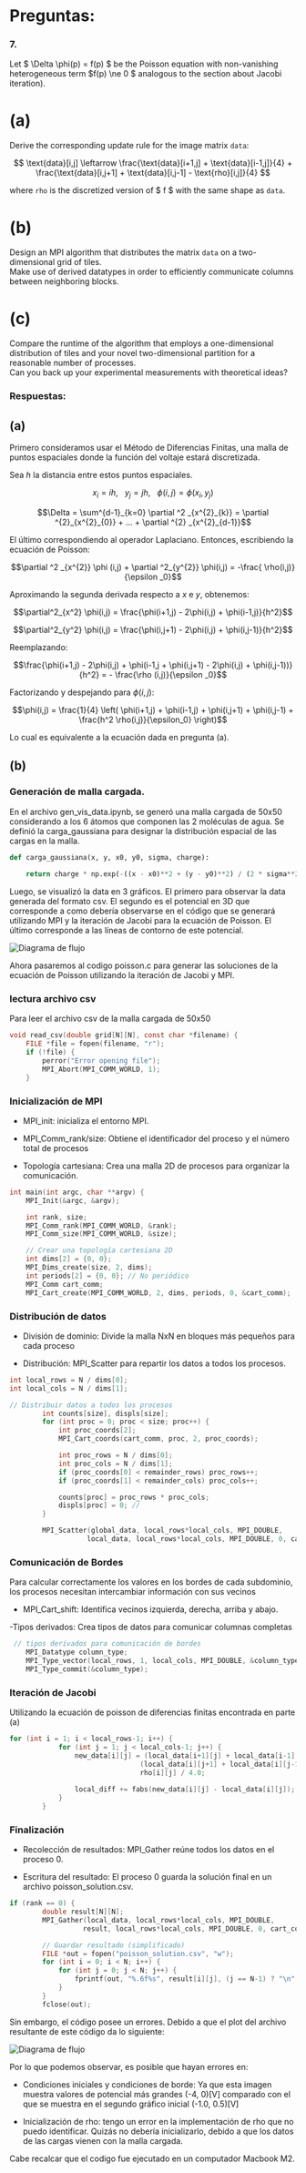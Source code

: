 # Preguntas: 

### 7. 
Let $ \Delta \phi(p) = f(p) $ be the Poisson equation with non-vanishing heterogeneous term $f(p) \ne 0 $ analogous to the section about Jacobi iteration).

# (a)
Derive the corresponding update rule for the image matrix `data`:

$$
\text{data}[i,j] \leftarrow \frac{\text{data}[i+1,j] + \text{data}[i-1,j]}{4} + \frac{\text{data}[i,j+1] + \text{data}[i,j-1] - \text{rho}[i,j]}{4}
$$

where `rho` is the discretized version of $ f $ with the same shape as `data`.

# (b)
Design an MPI algorithm that distributes the matrix `data` on a two-dimensional grid of tiles.  
Make use of derived datatypes in order to efficiently communicate columns between neighboring blocks.

# (c)
Compare the runtime of the algorithm that employs a one-dimensional distribution of tiles and your novel two-dimensional partition for a reasonable number of processes.  
Can you back up your experimental measurements with theoretical ideas?




### Respuestas:

## (a)

Primero consideramos usar el Método de Diferencias Finitas, una malla de puntos espaciales donde la función del voltaje estará discretizada. 

Sea $h$ la distancia entre estos puntos espaciales. 

$$x_i = ih, \ \ \ y_j = jh, \ \ \ \phi(i,j)=\phi(x_i,y_j)$$

$$\Delta = \sum^{d-1}_{k=0} \partial ^2 _{x^{2}_{k}} = \partial ^{2}_{x^{2}_{0}} + ... + \partial ^{2} _{x^{2}_{d-1}}$$

El último correspondiendo al operador Laplaciano. Entonces, escribiendo la ecuación de Poisson:

$$\partial ^2 _{x^{2}} \phi (i,j) + \partial ^2_{y^{2}} \phi(i,j) = -\frac{ \rho(i,j)}{\epsilon _0}$$

Aproximando la segunda derivada respecto a $x$ e $y$, obtenemos:

$$\partial^2_{x^2} \phi(i,j) = \frac{\phi(i+1,j) - 2\phi(i,j) + \phi(i-1,j)}{h^2}$$

$$\partial^2_{y^2} \phi(i,j) = \frac{\phi(i,j+1) - 2\phi(i,j) + \phi(i,j-1)}{h^2}$$

Reemplazando:

$$\frac{\phi(i+1,j) - 2\phi(i,j) + \phi(i-1,j + \phi(i,j+1) - 2\phi(i,j) + \phi(i,j-1))}{h^2} = - \frac{\rho (i,j)}{\epsilon _0}$$

Factorizando y despejando para $\phi(i,j)$:

$$\phi(i,j) = \frac{1}{4} \left( \phi(i+1,j) + \phi(i-1,j) + \phi(i,j+1) + \phi(i,j-1) + \frac{h^2 \rho(i,j)}{\epsilon_0} \right)$$

Lo cual es equivalente a la ecuación dada en pregunta (a).

## (b)

### Generación de malla cargada.

En el archivo gen_vis_data.ipynb, se generó una malla cargada de 50x50 considerando a los 6 átomos que componen las 2 moléculas de agua. Se definió la carga_gaussiana para designar la distribución espacial de las cargas en la malla.


```python
def carga_gaussiana(x, y, x0, y0, sigma, charge):
   
    return charge * np.exp(-((x - x0)**2 + (y - y0)**2) / (2 * sigma**2))

```

Luego, se visualizó la data en 3 gráficos. El primero para observar la data generada del formato csv. El segundo es el potencial en 3D que corresponde a como debería observarse en el código que se generará utilizando MPI y la iteración de Jacobi para la ecuación de Poisson. El último corresponde a las líneas de contorno de este potencial.

![Diagrama de flujo](malla_cargada_visualizacion.png)

Ahora pasaremos al codigo poisson.c para generar las soluciones de la ecuación de Poisson utilizando la iteración de Jacobi y MPI.

### lectura archivo csv

Para leer el archivo csv de la malla cargada de 50x50

``` c
void read_csv(double grid[N][N], const char *filename) {
    FILE *file = fopen(filename, "r");
    if (!file) {
        perror("Error opening file");
        MPI_Abort(MPI_COMM_WORLD, 1);
    }
```

### Inicialización de MPI

- MPI_init: inicializa el entorno MPI.

- MPI_Comm_rank/size: Obtiene el identificador del proceso y el número total de procesos

- Topología cartesiana: Crea una malla 2D de procesos para organizar la comunicación.

``` c
int main(int argc, char **argv) {
    MPI_Init(&argc, &argv);

    int rank, size;
    MPI_Comm_rank(MPI_COMM_WORLD, &rank);
    MPI_Comm_size(MPI_COMM_WORLD, &size);

    // Crear una topología cartesiana 2D
    int dims[2] = {0, 0};
    MPI_Dims_create(size, 2, dims);
    int periods[2] = {0, 0}; // No periódico
    MPI_Comm cart_comm;
    MPI_Cart_create(MPI_COMM_WORLD, 2, dims, periods, 0, &cart_comm);
``` 

### Distribución de datos

- División de dominio: Divide la malla NxN en bloques más pequeños para cada proceso

- Distribución: MPI_Scatter para repartir los datos a todos los procesos.

``` c
int local_rows = N / dims[0];
int local_cols = N / dims[1];

// Distribuir datos a todos los procesos
        int counts[size], displs[size];
        for (int proc = 0; proc < size; proc++) {
            int proc_coords[2];
            MPI_Cart_coords(cart_comm, proc, 2, proc_coords);

            int proc_rows = N / dims[0];
            int proc_cols = N / dims[1];
            if (proc_coords[0] < remainder_rows) proc_rows++;
            if (proc_coords[1] < remainder_cols) proc_cols++;

            counts[proc] = proc_rows * proc_cols;
            displs[proc] = 0; // 
        }

        MPI_Scatter(global_data, local_rows*local_cols, MPI_DOUBLE,
                   local_data, local_rows*local_cols, MPI_DOUBLE, 0, cart_comm);

``` 

### Comunicación de Bordes 

Para calcular correctamente los valores en los bordes de cada subdominio, los procesos necesitan intercambiar información con sus vecinos

- MPI_Cart_shift:  Identifica vecinos izquierda, derecha, arriba y abajo.

-Tipos derivados: Crea tipos de datos para comunicar columnas completas

``` c
 // tipos derivados para comunicación de bordes
    MPI_Datatype column_type;
    MPI_Type_vector(local_rows, 1, local_cols, MPI_DOUBLE, &column_type);
    MPI_Type_commit(&column_type);

``` 

### Iteración de Jacobi

Utilizando la ecuación de poisson de diferencias finitas encontrada en parte (a)

``` c
for (int i = 1; i < local_rows-1; i++) {
            for (int j = 1; j < local_cols-1; j++) {
                new_data[i][j] = (local_data[i+1][j] + local_data[i-1][j]) / 4.0 +
                                (local_data[i][j+1] + local_data[i][j-1]) / 4.0 -
                                rho[i][j] / 4.0;
                
                local_diff += fabs(new_data[i][j] - local_data[i][j]);
            }
        }
``` 
### Finalización

- Recolección de resultados: MPI_Gather reúne todos los datos en el proceso 0.

- Escritura del resultado: El proceso 0 guarda la solución final en un archivo poisson_solution.csv.

``` c
if (rank == 0) {
        double result[N][N];
        MPI_Gather(local_data, local_rows*local_cols, MPI_DOUBLE,
                  result, local_rows*local_cols, MPI_DOUBLE, 0, cart_comm);

        // Guardar resultado (simplificado)
        FILE *out = fopen("poisson_solution.csv", "w");
        for (int i = 0; i < N; i++) {
            for (int j = 0; j < N; j++) {
                fprintf(out, "%.6f%s", result[i][j], (j == N-1) ? "\n" : ",");
            }
        }
        fclose(out);
```

Sin embargo, el código posee un errores. Debido a que el plot del archivo resultante de este código da lo siguiente:

![Diagrama de flujo](visualizacion_poisson.png)

Por lo que podemos observar, es posible que hayan errores en:

- Condiciones iniciales y condiciones de borde: Ya que esta imagen muestra valores de potencial más grandes (-4, 0)[V] comparado con el que se muestra en el segundo gráfico inicial (-1.0, 0.5)[V]

- Inicialización de rho: tengo un error en la implementación de rho que no puedo identificar. Quizás no debería inicializarlo, debido a que los datos de las cargas vienen con la malla cargada. 

Cabe recalcar que el codigo fue ejecutado en un computador Macbook M2.

